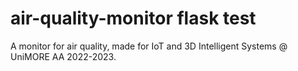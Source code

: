 # air-quality-monitor flask test
A monitor for air quality, made for IoT and 3D Intelligent Systems  @ UniMORE AA 2022-2023.
